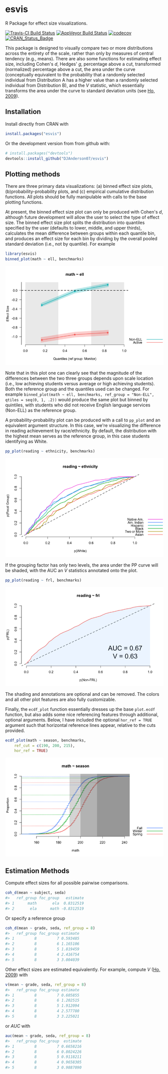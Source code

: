 
<!-- README.md is generated from README.Rmd. Please edit that file -->
esvis
=====

R Package for effect size visualizations.

[![Travis-CI Build Status](https://travis-ci.org/DJAnderson07/esvis.svg?branch=master)](https://travis-ci.org/DJAnderson07/esvis) [![AppVeyor Build Status](https://ci.appveyor.com/api/projects/status/github/DJAnderson07/esvis?branch=master&svg=true)](https://ci.appveyor.com/project/DJAnderson07/esvis) [![codecov](https://codecov.io/gh/DJAnderson07/esvis/branch/master/graph/badge.svg)](https://codecov.io/gh/DJAnderson07/esvis) [![CRAN\_Status\_Badge](http://www.r-pkg.org/badges/version/esvis)](https://cran.r-project.org/package=esvis)

This package is designed to visually compare two or more distributions across the entirety of the scale, rather than only by measures of central tendency (e.g., means). There are also some functions for estimating effect size, including Cohen's *d*, Hedges' *g*, percentage above a cut, transformed (normalized) percentage above a cut, the area under the curve (conceptually equivalent to the probability that a randomly selected individual from Distribution A has a higher value than a randomly selected individual from Distribution B), and the *V* statistic, which essentially transforms the area under the curve to standard deviation units (see [Ho, 2009](https://www.jstor.org/stable/40263526?seq=1#page_scan_tab_contents)).

Installation
------------

Install directly from CRAN with

``` r
install.packages("esvis")
```

Or the development version from from github with:

``` r
# install.packages("devtools")
devtools::install_github("DJAnderson07/esvis")
```

Plotting methods
----------------

There are three primary data visualizations: (a) binned effect size plots, (b)probability-probability plots, and (c) empirical cumulative distribution functions. All plots should be fully manipulable with calls to the base plotting functions.

At present, the binned effect size plot can only be produced with Cohen's *d*, although future development will allow the user to select the type of effect size. The binned effect size plot splits the distribution into quantiles specified by the user (defaults to lower, middle, and upper thirds), calculates the mean difference between groups within each quantile bin, and produces an effect size for each bin by dividing by the overall pooled standard deviation (i.e., not by quantile). For example

``` r
library(esvis)
binned_plot(math ~ ell, benchmarks)
```

![binned\_plot](inst/image/README-binned_plot-1.png)

Note that in this plot one can clearly see that the magnitude of the differences between the two three groups depends upon scale location (i.e., low achieving students versus average or high achieving students). Both the reference group and the quantiles used can be changed. For example `binned_plot(math ~ ell, benchmarks, ref_group = "Non-ELL", qtiles = seq(0, 1, .2))` would produce the same plot but binned by quintiles, with students who did not receive English language services (Non-ELL) as the reference group.

A probability-probability plot can be produced with a call to `pp_plot` and an equivalent argument structure. In this case, we're visualizing the difference in reading achievement by race/ethnicity. By default, the distribution with the highest mean serves as the reference group, in this case students identifying as White.

``` r
pp_plot(reading ~ ethnicity, benchmarks)
```

![pp\_plot1](inst/image/README-pp_plot1-1.png)

If the grouping factor has only two levels, the area under the PP curve will be shaded, with the AUC an *V* statistics annotated onto the plot.

``` r
pp_plot(reading ~ frl, benchmarks)
```

![pp\_plot2](inst/image/README-pp_plot2-1.png)

The shading and annotations are optional and can be removed. The colors and all other plot features are also fully customizable.

Finally, the `ecdf_plot` function essentially dresses up the base `plot.ecdf` function, but also adds some nice referencing features through additional, optional arguments. Below, I have included the optional `hor_ref = TRUE` argument such that horizontal reference lines appear, relative to the cuts provided.

``` r
ecdf_plot(math ~ season, benchmarks, 
    ref_cut = c(190, 200, 215), 
    hor_ref = TRUE)
```

![ecdf\_plot](inst/image/README-ecdf_plot-1.png)

Estimation Methods
------------------

Compute effect sizes for all possible pairwise comparisons.

``` r
coh_d(mean ~ subject, seda)
#>   ref_group foc_group   estimate
#> 1      math       ela  0.8312519
#> 2       ela      math -0.8312519
```

Or specify a reference group

``` r
coh_d(mean ~ grade, seda, ref_group = 8)
#>   ref_group foc_group estimate
#> 1         8         7 0.593485
#> 2         8         6 1.165106
#> 3         8         5 1.819459
#> 4         8         4 2.416754
#> 5         8         3 3.004039
```

Other effect sizes are estimated equivalently. For example, compute *V* ([Ho, 2009](https://www.jstor.org/stable/40263526?seq=1#page_scan_tab_contents)) with

``` r
v(mean ~ grade, seda, ref_group = 8)
#>   ref_group foc_group estimate
#> 1         8         7 0.605855
#> 2         8         6 1.202515
#> 3         8         5 1.912094
#> 4         8         4 2.577780
#> 5         8         3 3.225021
```

or *AUC* with

``` r
auc(mean ~ grade, seda, ref_group = 8)
#>   ref_group foc_group  estimate
#> 1         8         7 0.6658216
#> 2         8         6 0.8024226
#> 3         8         5 0.9118211
#> 4         8         4 0.9658305
#> 5         8         3 0.9887090
```
